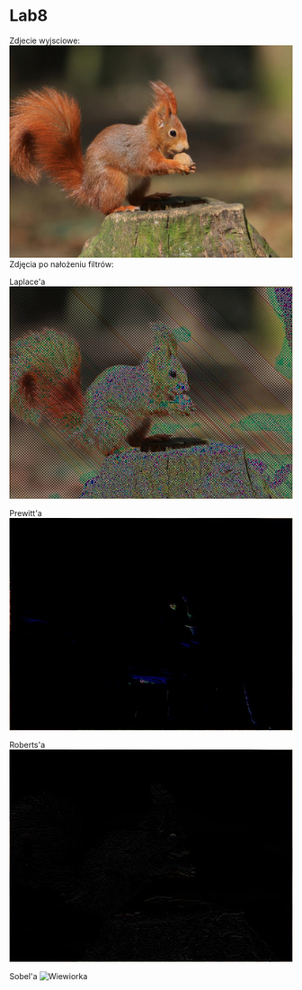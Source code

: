 # Lab8
Zdjecie wyjsciowe:
![Wiewiorka](wiewiorka.jpg)
Zdjęcia po nałożeniu filtrów:

Laplace'a
![Wiewiorka](wiewiorkaLaplace.jpg)

Prewitt'a
![Wiewiorka](wiewiorkaPrewitt.jpg)

Roberts'a
![Wiewiorka](wiewiorkaRoberts.jpg)

Sobel'a
![Wiewiorka](wiewiorkaSobela.jpg)
